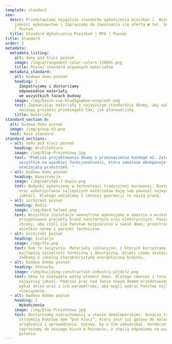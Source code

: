 ```yaml
---
template: standard
seo:
  descr: Przedstawiamy najwyższe standardy wykończenia mieszkań |  Wysokiej
    jakości wykonawstwo | Zapraszamy do zapoznania się ofertą ☎ tel. 500 640 206
    | Poznań
  title: Standard Wykończenia Mieszkań | MFA | Poznań
title: Standard
order: 3
metadata:
  metadata_listing:
    alt: domy pod klucz poznań
    image: /img/arrangement-color-colors-159045.png
    title: Poznaj standard używanych materiałów
  metadata_standard:
    alt: budowa domu poznań
    heading: |-
      Zaopatrujemy i dostarczamy
      odpowiednie materiały
      we wszystkich fazach budowy
    image: /img/kevin-xue-blwd5gaqmue-unsplash.png
    text: Zapewniając materiały o najwyższym standardzie dbamy, aby wykończenie
      naszego projektu przebiegało tak, jak planowaliśmy.
    title: materiały
standard_section_0:
  alt: budowa domu poznań
  image: /img/group-93.png
  text: Nasz standard
standard_sections:
  - alt: domy pod klucz poznań
    heading: Architektura
    image: /img/Etap-Projektowy.jpg
    text: "Podczas projektowania dbamy o przeznaczenie każdego m2. Zależy nam przede
      wszystkim na wysokiej funkcjonalności, która idealnie wkomponuje się w
      otaczającą przestrzeń. "
  - alt: budowa domu poznań
    heading: Konstrukcja
    image: /img/warstwa-1-kopia.png
    text: Budynki wykonujemy w technologii tradycyjnej murowanej. Rzetelne podejście
      oraz wykorzystanie najlepszych materiałów dają nam pewność najwyższej
      jakości. Dlatego udzielamy 5 letniej gwarancji na naszą pracę.
  - alt: architekt poznań
    heading: Media
    image: /img/Hard helmet.png
    text: Wszystkie instalacje wewnętrzne wykonujemy w oparciu o wcześniej
      przygotowane projekty branż sanitarnych oraz elektrycznych. Ponieważ
      chcemy, aby czuli się Państwo bezpiecznie w swoim domu, przestrzegamy
      wszelkie normy i warunki techniczne.
  - alt: architekt poznań
    heading: Izolacja
    image: /img/tło.png
    text: Dom to świątynia. Materiały izolacyjne, z których korzystamy, zapewniają
      najlepszą szczelność termiczną i akustyczną, dzięki czemu skutecznie
      zadbamy o idealną charakterystykę energetyczną budynku.
  - alt: budowa domów poznań
    heading: Stolarka
    image: /img/building-construction-industry-p7jdz7z.png
    text: Okna to niezwykle ważny element domu. Dlatego również i tutaj stawiamy na
      najwyższą jakość. Podczas prac nad Twoim nowym domem przedstawimy Państwu
      wykaz okien wraz z ich parametrami, aby mogli wybrać Państwo najlepsze
      rozwiązanie.
  - alt: budowa domów poznań
    heading: |
      Wykończenia
    image: /img/Etap-Projektowy.jpg
    text: Dostarczamy nieruchomości w stanie deweloperskim+. Oznacza to, że
      otrzymują Państwo dom “pod klucz”, który jest już gotowy do malowania,
      urządzania i wprowadzania. Gotowy, by w nim zamieszkać. Serdecznie
      zapraszamy do naszego biura w Poznaniu, z chęcią odpowiemy na wszystkie
      pytania.
---
```

